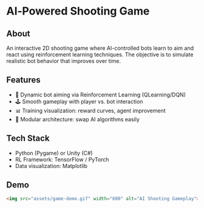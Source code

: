 # AI‑Powered Shooting Game

## About
An interactive 2D shooting game where AI-controlled bots learn to aim and react using reinforcement learning techniques. The objective is to simulate realistic bot behavior that improves over time.

## Features
- 🎯 Dynamic bot aiming via Reinforcement Learning (QLearning/DQN)  
- 🕹️ Smooth gameplay with player vs. bot interaction  
- 📊 Training visualization: reward curves, agent improvement  
- 🧩 Modular architecture: swap AI algorithms easily

## Tech Stack
- Python (Pygame) or Unity (C#)  
- RL Framework: TensorFlow / PyTorch  
- Data visualization: Matplotlib

## Demo
```html
<img src="assets/game-demo.gif" width="600" alt="AI Shooting Gameplay">
